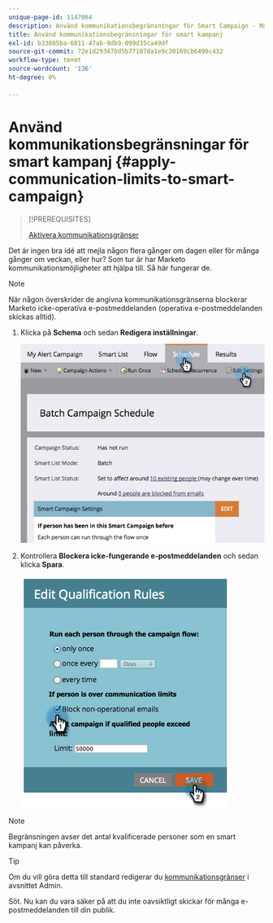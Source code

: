 ```yaml
---
unique-page-id: 1147064
description: Använd kommunikationsbegränsningar för Smart Campaign - Marketo Docs - produktdokumentation
title: Använd kommunikationsbegränsningar för smart kampanj
exl-id: b33885ba-6811-47ab-9db9-099d35ca49df
source-git-commit: 72e1d29347bd5b77107da1e9c30169cb6490c432
workflow-type: tm+mt
source-wordcount: '136'
ht-degree: 0%

---
```


# Använd kommunikationsbegränsningar för smart kampanj {#apply-communication-limits-to-smart-campaign}

>[!PREREQUISITES]
>
>[Aktivera kommunikationsgränser](/help/marketo/product-docs/administration/email-setup/enable-communication-limits.md)

Det är ingen bra idé att mejla någon flera gånger om dagen eller för många gånger om veckan, eller hur? Som tur är har Marketo kommunikationsmöjligheter att hjälpa till. Så här fungerar de.

>[!NOTE]
>
>När någon överskrider de angivna kommunikationsgränserna blockerar Marketo icke-operativa e-postmeddelanden (operativa e-postmeddelanden skickas alltid).

1. Klicka på **Schema** och sedan **Redigera inställningar**.

   ![](assets/programeditsettings-hands-1.png)

1. Kontrollera **Blockera icke-fungerande e-postmeddelanden** och sedan klicka **Spara**.

   ![](assets/apply-communication-limits-to-smart-campaign.png)

>[!NOTE]
>
>Begränsningen avser det antal kvalificerade personer som en smart kampanj kan påverka.

>[!TIP]
>
>Om du vill göra detta till standard redigerar du  [kommunikationsgränser](/help/marketo/product-docs/administration/email-setup/enable-communication-limits.md) i avsnittet Admin.

Söt. Nu kan du vara säker på att du inte oavsiktligt skickar för många e-postmeddelanden till din publik.
